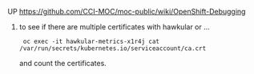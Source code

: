 UP <https://github.com/CCI-MOC/moc-public/wiki/OpenShift-Debugging>

1) to see if there are multiple certificates with hawkular or ...

        oc exec -it hawkular-metrics-x1r4j cat /var/run/secrets/kubernetes.io/serviceaccount/ca.crt

    and count the certificates.

